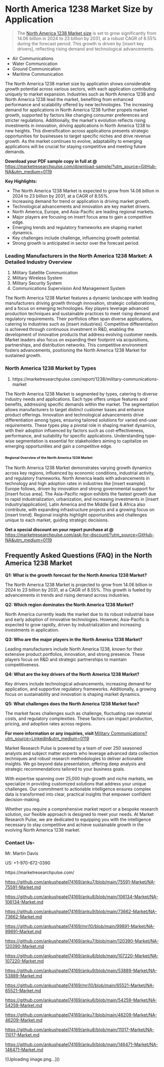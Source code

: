 <h1>North America 1238 Market&nbsp;Size by Application</h1><blockquote><p>The <a href="https://marketresearchpulse.com/download-sample/?utm_source=GitHub-NA&amp;utm_medium=0119">North America 1238 Market size</a> is set to grow significantly from 14.06 billion in 2024 to 23 billion by 2031, at a robust CAGR of 8.55% during the forecast period. This growth is driven by [insert key drivers], reflecting rising demand and technological advancements.</p></blockquote><ul><li>Air Communications <li> Water Communication <li> Ground Communication <li> Maritime Communication</li></ul><p>The North America 1238 market size by application shows considerable growth potential across various sectors, with each application contributing uniquely to market expansion. Industries such as North America 1238 and North America 1238 lead the market, benefiting from enhanced performance and scalability offered by new technologies. The increasing demand for applications in North America 1238 further propels market growth, supported by factors like changing consumer preferences and stricter regulations. Additionally, the market's evolution reflects rising investments in innovation, driving applications in North America 1238 to new heights. This diversification across applications presents strategic opportunities for businesses to target specific niches and drive revenue growth. As the market continues to evolve, adaptability to emerging applications will be crucial for staying competitive and meeting future demands.</p><p><strong>Download your PDF sample copy in full at @ </strong><a href="https://marketresearchpulse.com/download-sample/?utm_source=GitHub-NA&amp;utm_medium=0119">https://marketresearchpulse.com/download-sample/?utm_source=GitHub-NA&amp;utm_medium=0119</a></p><p><strong>Key Highlights: </strong></p><ul><li>The North America 1238 Market is expected to grow from 14.06 billion in 2024 to 23 billion by 2031, at a CAGR of 8.55%.</li><li>Increasing demand for trend or application is driving market growth.</li><li>Technological advancements and innovation are key market drivers.</li><li>North America, Europe, and Asia-Pacific are leading regional markets.</li><li>Major players are focusing on insert focus area to gain a competitive edge.</li><li>Emerging trends and regulatory frameworks are shaping market dynamics.</li><li>Key challenges include challenge, influencing growth potential.</li><li>Strong growth is anticipated in sector over the forecast period.</li></ul><h3>Leading Manufacturers in the North America 1238 Market: A Detailed Industry Overview</h3><ol><li>Military Satellite Communication <li> Military Wireless System <li> Military Security System <li> Communications Supervision And Management System</li></ol><div class="flex max-w-full flex-col flex-grow"><div class="min-h-8 text-message flex w-full flex-col items-end gap-2 whitespace-normal break-words [.text-message+&amp;]:mt-5" dir="auto" data-message-author-role="assistant" data-message-id="fd8432e4-4910-450d-b182-61b7bfb0a01f" data-message-model-slug="gpt-4o"><div class="flex w-full flex-col gap-1 empty:hidden first:pt-[3px]"><div class="markdown prose w-full break-words dark:prose-invert light"><p>The North America 1238 Market features a dynamic landscape with leading manufacturers driving growth through innovation, strategic collaborations, and a focus on emerging technologies. Key players leverage advanced production techniques and sustainable practices to meet rising demand and regulatory requirements. Their portfolios often span diverse applications, catering to industries such as [insert industries]. Competitive differentiation is achieved through continuous investment in R&amp;D, enabling the development of innovative products that address evolving customer needs. Market leaders also focus on expanding their footprint via acquisitions, partnerships, and distribution networks. This competitive environment fosters advancements, positioning the North America 1238 Market for sustained growth.</p></div></div></div></div><h3>North America 1238 Market by Types</h3><ol><li>https://marketresearchpulse.com/report/1238/military-communications-market</li></ol><div class="flex max-w-full flex-col flex-grow"><div class="min-h-8 text-message flex w-full flex-col items-end gap-2 whitespace-normal break-words [.text-message+&amp;]:mt-5" dir="auto" data-message-author-role="assistant" data-message-id="084470be-0bb7-4664-bddf-5156b4f41249" data-message-model-slug="gpt-4o-mini"><div class="flex w-full flex-col gap-1 empty:hidden first:pt-[3px]"><div class="markdown prose w-full break-words dark:prose-invert light"><p>The North America 1238 Market is segmented by types, catering to diverse industry needs and applications. Each type offers unique features and benefits, addressing specific demands within the market. The segmentation allows manufacturers to target distinct customer bases and enhance product offerings. Innovation and technological advancements drive differentiation among types, ensuring tailored solutions for varied end-user requirements. These types play a pivotal role in shaping market dynamics, with their adoption influenced by factors such as cost-effectiveness, performance, and suitability for specific applications. Understanding type-wise segmentation is essential for stakeholders aiming to capitalize on emerging opportunities and gain a competitive edge.</p></div></div></div></div><h3><span style="font-size: 11px;">Regional Overview of the North America 1238 Market</span></h3><div class="flex max-w-full flex-col flex-grow"><div class="min-h-8 text-message flex w-full flex-col items-end gap-2 whitespace-normal break-words [.text-message+&amp;]:mt-5" dir="auto" data-message-author-role="assistant" data-message-id="e9038762-ce64-4e30-91c9-9bd413514231" data-message-model-slug="gpt-4o-mini"><div class="flex w-full flex-col gap-1 empty:hidden first:pt-[3px]"><div class="markdown prose w-full break-words dark:prose-invert light"><p>The North America 1238 Market demonstrates varying growth dynamics across key regions, influenced by economic conditions, industrial activity, and regulatory frameworks. North America leads with advancements in technology and high adoption rates in industries like [insert example]. Europe follows, driven by innovation and strong governmental support for [insert focus area]. The Asia-Pacific region exhibits the fastest growth due to rapid industrialization, urbanization, and increasing investments in [insert industry/application]. Latin America and the Middle East &amp; Africa also contribute, with expanding infrastructure projects and a growing focus on [insert trend]. Regional insights highlight opportunities and challenges unique to each market, guiding strategic decisions.</p></div></div></div></div><p><strong>Get a special discount on your report purchase at @ </strong><a href="https://marketresearchpulse.com/ask-for-discount/?utm_source=GitHub-NA&amp;utm_medium=0119">https://marketresearchpulse.com/ask-for-discount/?utm_source=GitHub-NA&amp;utm_medium=0119</a></p><h2>Frequently Asked Questions (FAQ) in the North America 1238 Market</h2><p><strong>Q1: What is the growth forecast for the North America 1238 Market?</strong></p><p>The North America 1238 Market is projected to grow from 14.06 billion in 2024 to 23 billion by 2031, at a CAGR of 8.55%. This growth is fueled by advancements in trends and rising demand across industries.</p><p><strong>Q2: Which region dominates the North America 1238 Market?</strong></p><p>North America currently leads the market due to its robust industrial base and early adoption of innovative technologies. However, Asia-Pacific is expected to grow rapidly, driven by industrialization and increasing investments in application.</p><p><strong>Q3: Who are the major players in the North America 1238 Market?</strong></p><p>Leading manufacturers include North America 1238, known for their extensive product portfolios, innovation, and strong presence. These players focus on R&amp;D and strategic partnerships to maintain competitiveness.</p><p><strong>Q4: What are the key drivers of the North America 1238 Market?</strong></p><p>Key drivers include technological advancements, increasing demand for application, and supportive regulatory frameworks. Additionally, a growing focus on sustainability and innovation is shaping market dynamics.</p><p><strong>Q5: What challenges does the North America 1238 Market face?</strong></p><p>The market faces challenges such as challenge, fluctuating raw material costs, and regulatory complexities. These factors can impact production, pricing, and adoption rates across regions.</p><p><strong>For more information or any inquiries, visit&nbsp;</strong><a href="Military Communications?utm_source=Linkedin&utm_medium=0119">Military Communications?utm_source=Linkedin&utm_medium=0119</a></p><p>Market Research Pulse is powered by a team of over 250 seasoned analysts and subject matter experts who leverage advanced data collection techniques and robust research methodologies to deliver actionable insights. We go beyond data presentation, offering deep analysis and strategic recommendations tailored to your business goals.</p><p>With expertise spanning over 25,000 high-growth and niche markets, we specialize in providing customized solutions that address your unique challenges. Our commitment to actionable intelligence ensures complex data is transformed into clear, practical insights that empower confident decision-making.</p><p>Whether you require a comprehensive market report or a bespoke research solution, our flexible approach is designed to meet your needs. At Market Research Pulse, we are dedicated to equipping you with the intelligence necessary to stay competitive and achieve sustainable growth in the evolving North America 1238 market.</p><h3><strong>Contact Us-</strong></h3><p>Mr. Martin Davis</p><p>US: +1-970-672-0390</p><p>https://marketresearchpulse.com/</p><p><a href="https://github.com/ankushpatel74169/anku7/blob/main/75591-Market/NA-75591-Market.md">https://github.com/ankushpatel74169/anku7/blob/main/75591-Market/NA-75591-Market.md</a></p><p><a href="https://github.com/ankushpatel74169/anku8/blob/main/106134-Market/NA-106134-Market.md">https://github.com/ankushpatel74169/anku8/blob/main/106134-Market/NA-106134-Market.md</a></p><p><a href="https://github.com/ankushpatel74169/anku9/blob/main/73662-Market/NA-73662-Market.md">https://github.com/ankushpatel74169/anku9/blob/main/73662-Market/NA-73662-Market.md</a></p><p><a href="https://github.com/ankushpatel74169/mri10/blob/main/99891-Market/NA-99891-Market.md">https://github.com/ankushpatel74169/mri10/blob/main/99891-Market/NA-99891-Market.md</a></p><p><a href="https://github.com/ankushpatel74169/anku7/blob/main/120390-Market/NA-120390-Market.md">https://github.com/ankushpatel74169/anku7/blob/main/120390-Market/NA-120390-Market.md</a></p><p><a href="https://github.com/ankushpatel74169/anku8/blob/main/107220-Market/NA-107220-Market.md">https://github.com/ankushpatel74169/anku8/blob/main/107220-Market/NA-107220-Market.md</a></p><p><a href="https://github.com/ankushpatel74169/anku9/blob/main/53889-Market/NA-53889-Market.md">https://github.com/ankushpatel74169/anku9/blob/main/53889-Market/NA-53889-Market.md</a></p><p><a href="https://github.com/ankushpatel74169/mri10/blob/main/65521-Market/NA-65521-Market.md">https://github.com/ankushpatel74169/mri10/blob/main/65521-Market/NA-65521-Market.md</a></p><p><a href="https://github.com/ankushpatel74169/anku6/blob/main/54259-Market/NA-54259-Market.md">https://github.com/ankushpatel74169/anku6/blob/main/54259-Market/NA-54259-Market.md</a></p><p><a href="https://github.com/ankushpatel74169/anku7/blob/main/46209-Market/NA-46209-Market.md">https://github.com/ankushpatel74169/anku7/blob/main/46209-Market/NA-46209-Market.md</a></p><p><a href="https://github.com/ankushpatel74169/anku8/blob/main/11017-Market/NA-11017-Market.md">https://github.com/ankushpatel74169/anku8/blob/main/11017-Market/NA-11017-Market.md</a></p><p><a href="https://github.com/ankushpatel74169/anku9/blob/main/146471-Market/NA-146471-Market.md">https://github.com/ankushpatel74169/anku9/blob/main/146471-Market/NA-146471-Market.md</a></p>
![Uploading image.png…]()
